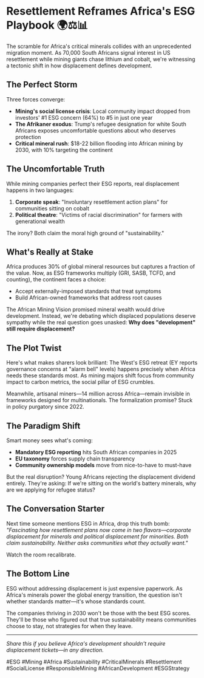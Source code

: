 # Resettlement Reframes Africa's ESG Playbook 🌍⚖️📊

The scramble for Africa's critical minerals collides with an unprecedented migration moment. As 70,000 South Africans signal interest in US resettlement while mining giants chase lithium and cobalt, we're witnessing a tectonic shift in how displacement defines development.

## The Perfect Storm

Three forces converge:
- **Mining's social license crisis**: Local community impact dropped from investors' #1 ESG concern (64%) to #5 in just one year
- **The Afrikaner exodus**: Trump's refugee designation for white South Africans exposes uncomfortable questions about who deserves protection
- **Critical mineral rush**: $18-22 billion flooding into African mining by 2030, with 10% targeting the continent

## The Uncomfortable Truth

While mining companies perfect their ESG reports, real displacement happens in two languages:
1. **Corporate speak**: "Involuntary resettlement action plans" for communities sitting on cobalt
2. **Political theatre**: "Victims of racial discrimination" for farmers with generational wealth

The irony? Both claim the moral high ground of "sustainability."

## What's Really at Stake

Africa produces 30% of global mineral resources but captures a fraction of the value. Now, as ESG frameworks multiply (GRI, SASB, TCFD, and counting), the continent faces a choice:
- Accept externally-imposed standards that treat symptoms
- Build African-owned frameworks that address root causes

The African Mining Vision promised mineral wealth would drive development. Instead, we're debating which displaced populations deserve sympathy while the real question goes unasked: **Why does "development" still require displacement?**

## The Plot Twist

Here's what makes sharers look brilliant: The West's ESG retreat (EY reports governance concerns at "alarm bell" levels) happens precisely when Africa needs these standards most. As mining majors shift focus from community impact to carbon metrics, the social pillar of ESG crumbles.

Meanwhile, artisanal miners—14 million across Africa—remain invisible in frameworks designed for multinationals. The formalization promise? Stuck in policy purgatory since 2022.

## The Paradigm Shift

Smart money sees what's coming:
- **Mandatory ESG reporting** hits South African companies in 2025
- **EU taxonomy** forces supply chain transparency  
- **Community ownership models** move from nice-to-have to must-have

But the real disruption? Young Africans rejecting the displacement dividend entirely. They're asking: If we're sitting on the world's battery minerals, why are we applying for refugee status?

## The Conversation Starter

Next time someone mentions ESG in Africa, drop this truth bomb: *"Fascinating how resettlement plans now come in two flavors—corporate displacement for minerals and political displacement for minorities. Both claim sustainability. Neither asks communities what they actually want."*

Watch the room recalibrate.

## The Bottom Line

ESG without addressing displacement is just expensive paperwork. As Africa's minerals power the global energy transition, the question isn't whether standards matter—it's whose standards count.

The companies thriving in 2030 won't be those with the best ESG scores. They'll be those who figured out that true sustainability means communities choose to stay, not strategies for when they leave.

---

*Share this if you believe Africa's development shouldn't require displacement tickets—in any direction.*

#ESG #Mining #Africa #Sustainability #CriticalMinerals #Resettlement #SocialLicense #ResponsibleMining #AfricanDevelopment #ESGStrategy
